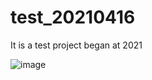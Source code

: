 # test_20210416
It is a test project began at 2021

![image](https://user-images.githubusercontent.com/64881128/114992654-9332db00-9ecd-11eb-9318-9fd6d527bf3f.png)
